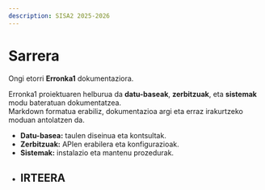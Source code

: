 ```yaml
---
description: SISA2 2025-2026
---
```


# Sarrera

Ongi etorri **Erronka1** dokumentaziora.

Erronka1 proiektuaren helburua da **datu-baseak**, **zerbitzuak**, eta **sistemak** modu bateratuan dokumentatzea.\
Markdown formatua erabiliz, dokumentazioa argi eta erraz irakurtzeko moduan antolatzen da.

* **Datu-basea:** taulen diseinua eta kontsultak.
* **Zerbitzuak:** APIen erabilera eta konfigurazioak.
* **Sistemak:** instalazio eta mantenu prozedurak.
* ## IRTEERA
